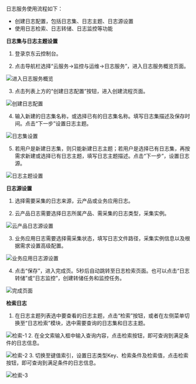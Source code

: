 日志服务使用流程如下：  
- 创建日志配置，包括日志集、日志主题、日志源设置
- 使用日志检索、日志转储、日志监控等功能

**日志集与日志主题设置**

1.	登录京东云控制台。

2.	点击导航栏选择“云服务->监控与运维->日志服务”，进入日志服务概览页面。

![进入日志服务概览](https://raw.githubusercontent.com/jdcloudcom/cn/zhangwenjie-only/image/LogService/GettingStarted/logservice.png)

3.	点击列表上方的“创建日志配置”按钮，进入创建流程页面。

![创建日志配置](https://raw.githubusercontent.com/jdcloudcom/cn/zhangwenjie-only/image/LogService/GettingStarted/crtlogconfig.png)

4.	输入新建的日志集名称，或选择已有的日志集名称。填写日志集描述及保存时间。点击“下一步”设置日志主题。

![日志集设置](https://raw.githubusercontent.com/jdcloudcom/cn/zhangwenjie-only/image/LogService/GettingStarted/logset.png)

5.	若用户是新建日志集，则只能新建日志主题；若用户是选择已有日志集，再按需求新建或选择已有日志主题，填写日志主题描述。点击“下一步”，设置日志源。

![日志主题设置](https://raw.githubusercontent.com/jdcloudcom/cn/zhangwenjie-only/image/LogService/GettingStarted/logtopic.png)

**日志源设置**
1.	选择需要采集的日志来源，云产品或业务应用日志。 

2.	云产品日志需要选择日志所属产品、需采集的日志类型，采集实例。

![云产品日志源设置](https://raw.githubusercontent.com/jdcloudcom/cn/zhangwenjie-only/image/LogService/GettingStarted/logsource.png)

3.	业务应用日志需要选择需采集状态，填写日志文件路径，采集实例信息以及根据需求设置高级配置。

![业务应用日志源设置](https://raw.githubusercontent.com/jdcloudcom/cn/zhangwenjie-only/image/LogService/GettingStarted/logsource-custom.png)

4.	点击“保存”，进入完成页。5秒后自动跳转至日志检索页面。也可以点击“日志转储”或“日志监控”，创建转储任务和监控任务。

![完成页面](https://raw.githubusercontent.com/jdcloudcom/cn/zhangwenjie-only/image/LogService/GettingStarted/completed.png)

**检索日志**
1.	在日志主题列表选中要查看的日志主题，点击“检索”按钮，或者在左侧菜单切换至“日志检索”模块，选中需要查询的日志集和日志主题。

![检索-1](https://raw.githubusercontent.com/luolei-laurel/cn-1/patch-1/image/LogService/js-1.png)
2.	在全文索输入框中输入查询内容，点击检索按钮，即可查询到满足条件的日志信息。 

![检索-2](https://raw.githubusercontent.com/luolei-laurel/cn-1/patch-1/image/LogService/js-2.jpg)
3.	切换至键值索引，设置日志类型Key、检索条件及检索值，点击检索按钮，即可查询到满足条件的日志信息。  

![检索-3](https://raw.githubusercontent.com/luolei-laurel/cn-1/patch-1/image/LogService/js-3.png)

